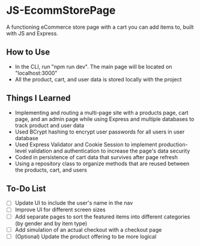 # JS-EcommStorePage
A functioning eCommerce store page with a cart you can add items to, built with JS and Express.

## How to Use
* In the CLI, run "npm run dev". The main page will be located on "localhost:3000"
* All the product, cart, and user data is stored locally with the project

## Things I Learned
* Implementing and routing a multi-page site with a products page, cart page, and an admin page while using Express and multiple databases to track product and user data
* Used BCrypt hashing to encrypt user passwords for all users in user database
* Used Express Validator and Cookie Session to implement production-level validation and authentication to increase the page's data security
* Coded in persistence of cart data that survives after page refresh
* Using a repository class to organize methods that are reused between the products, cart, and users

## To-Do List
- [ ] Update UI to include the user's name in the nav
- [ ] Improve UI for different screen sizes
- [ ] Add separate pages to sort the featured items into different categories (by gender and by item type)
- [ ] Add simulation of an actual checkout with a checkout page
- [ ] \(Optional) Update the product offering to be more logical
